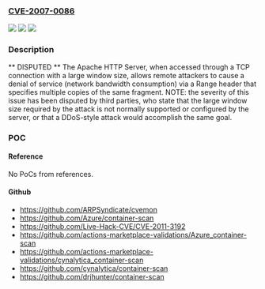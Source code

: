 ### [CVE-2007-0086](https://cve.mitre.org/cgi-bin/cvename.cgi?name=CVE-2007-0086)
![](https://img.shields.io/static/v1?label=Product&message=n%2Fa&color=blue)
![](https://img.shields.io/static/v1?label=Version&message=n%2Fa&color=blue)
![](https://img.shields.io/static/v1?label=Vulnerability&message=n%2Fa&color=brighgreen)

### Description

** DISPUTED **  The Apache HTTP Server, when accessed through a TCP connection with a large window size, allows remote attackers to cause a denial of service (network bandwidth consumption) via a Range header that specifies multiple copies of the same fragment.  NOTE: the severity of this issue has been disputed by third parties, who state that the large window size required by the attack is not normally supported or configured by the server, or that a DDoS-style attack would accomplish the same goal.

### POC

#### Reference
No PoCs from references.

#### Github
- https://github.com/ARPSyndicate/cvemon
- https://github.com/Azure/container-scan
- https://github.com/Live-Hack-CVE/CVE-2011-3192
- https://github.com/actions-marketplace-validations/Azure_container-scan
- https://github.com/actions-marketplace-validations/cynalytica_container-scan
- https://github.com/cynalytica/container-scan
- https://github.com/drjhunter/container-scan

